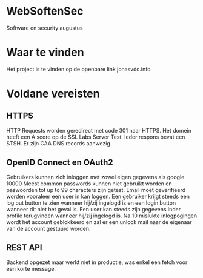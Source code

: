 # WebSoftenSec
Software en security augustus


# Waar te vinden
Het project is te vinden op de openbare link jonasvdc.info

# Voldane vereisten

## HTTPS
HTTP Requests worden geredirect met code 301 naar HTTPS.
Het domein heeft een A score op de SSL Labs Server Test.
Ieder respons bevat een STSH.
Er zijn CAA DNS records aanwezig.

## OpenID Connect en OAuth2

Gebruikers kunnen zich inloggen met zowel eigen gegevens als google.
10000 Meest common passwords kunnen niet gebruikt worden en paswoorden tot up to 99 characters zijn getest.
Email moet geverifieerd worden vooraleer een user in kan loggen.
Een gebruiker krijgt steeds een log out button te zien wanneer hij/zij ingelogd is en een login button wanneer dit niet het geval is.
Een user kan steeds zijn gegevens inder profile terugvinden wanneer hij/zij ingelogd is.
Na 10 mislukte inlogpogingen wordt het account geblokkeerd en zal er een unlock mail naar de eigenaar van de account gestuurd worden.

## REST API

Backend opgezet maar werkt niet in productie, was enkel een fetch voor een korte message.
